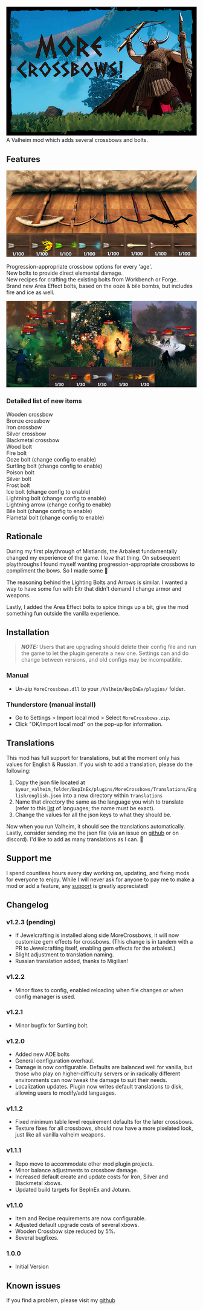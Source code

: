 ![Splash](https://raw.githubusercontent.com/probablykory/valheim-mods/main/MoreCrossbows/splash.jpg)  
A Valheim mod which adds several crossbows and bolts.

## Features

![Showcase](https://raw.githubusercontent.com/probablykory/valheim-mods/main/MoreCrossbows/showcase.jpg)

Progression-appropriate crossbow options for every 'age'.  
New bolts to provide direct elemental damage.  
New recipes for crafting the existing bolts from Workbench or Forge.  
Brand new Area Effect bolts, based on the ooze & bile bombs, but includes fire and ice as well.  

![Showcase AoE](https://raw.githubusercontent.com/probablykory/valheim-mods/main/MoreCrossbows/showcase-aoe.jpg)

### Detailed list of new items
Wooden crossbow  
Bronze crossbow  
Iron crossbow  
Silver crossbow  
Blackmetal crossbow  
Wood bolt  
Fire bolt  
Ooze bolt (change config to enable)  
Surtling bolt (change config to enable)  
Poison bolt  
Silver bolt  
Frost bolt  
Ice bolt (change config to enable)  
Lightning bolt (change config to enable)  
Lightning arrow (change config to enable)  
Bile bolt (change config to enable)  
Flametal bolt (change config to enable)  

## Rationale 

During my first playthrough of Mistlands, the Arbalest fundamentally changed my experience of the game.  I *love* that thing.  On subsequent playthroughs I found myself wanting progression-appropriate crossbows to compliment the bows.  So I made some 🙂  

The reasoning behind the Lighting Bolts and Arrows is similar.  I wanted a way to have some fun with Eitr that didn't demand I change armor and weapons.  

Lastly, I added the Area Effect bolts to spice things up a bit, give the mod something fun outside the vanilla experience.

## Installation

> **_NOTE:_**  Users that are upgrading should delete their config file and run the game to let the plugin generate a new one.  Settings can and do change between versions, and old configs may be incompatible.

### Manual

  * Un-zip `MoreCrossbows.dll` to your `/Valheim/BepInEx/plugins/` folder.

### Thunderstore (manual install)

  * Go to Settings > Import local mod > Select `MoreCrossbows.zip`.
  * Click "OK/Import local mod" on the pop-up for information.

## Translations

This mod has full support for translations, but at the moment only has values for English & Russian.  If you wish to add a translation, please do the following:  
 1.  Copy the json file located at `$your_valheim_folder/BepInEx/plugins/MoreCrossbows/Translations/English/english.json` into a new directory within `Translations`
 2.  Name that directory the same as the language you wish to translate (refer to this [list](https://valheim-modding.github.io/Jotunn/data/localization/language-list.html) of languages; the name must be exact).
 3.  Change the values for all the json keys to what they should be.
 
 Now when you run Valheim, it should see the translations automatically.  Lastly, consider sending me the json file (via an issue on [github](https://github.com/probablykory/valheim-mods) or on discord).  I'd like to add as many translations as I can. 🙂

## Support me

I spend countless hours every day working on, updating, and fixing mods for everyone to enjoy.  While I will never ask for anyone to pay me to make a mod or add a feature, any [support](https://www.paypal.com/paypalme/probablyk) is greatly appreciated!

## Changelog

### v1.2.3 (pending)
 * If Jewelcrafting is installed along side MoreCrossbows, it will now customize gem effects for crossbows.
   (This change is in tandem with a PR to Jewelcrafting itself, enabling gem effects for the arbalest.)
 * Slight adjustment to translation naming.
 * Russian translation added, thanks to Migilian!

### v1.2.2
 * Minor fixes to config, enabled reloading when file changes or when config manager is used.

### v1.2.1
 * Minor bugfix for Surtling bolt.

### v1.2.0
 * Added new AOE bolts
 * General configuration overhaul.
 * Damage is now configurable.  Defaults are balanced well for vanilla, but those who play on higher-difficulty servers or in radically different environments can now tweak the damage to suit their needs.
 * Localization updates.  Plugin now writes default translations to disk, allowing users to modify/add languages.

### v1.1.2
 * Fixed minimum table level requirement defaults for the later crossbows.
 * Texture fixes for all crossbows, should now have a more pixelated look, just like all vanilla valheim weapons.

### v1.1.1
 * Repo move to accommodate other mod plugin projects.
 * Minor balance adjustments to crossbow damage.
 * Increased default create and update costs for Iron, Silver and Blackmetal xbows.
 * Updated build targets for BepInEx and Jotunn.

### v1.1.0
 * Item and Recipe requirements are now configurable.
 * Adjusted default upgrade costs of several xbows.
 * Wooden Crossbow size reduced by 5%.
 * Several bugfixes.

### 1.0.0
 * Initial Version

## Known issues
If you find a problem, please visit my [github](https://github.com/probablykory/valheim-mods)
